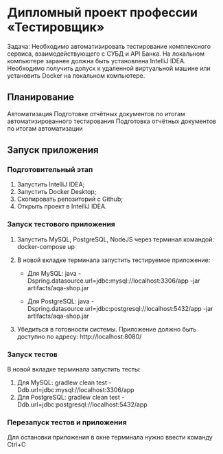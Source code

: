 # Дипломный проект профессии «Тестировщик»
Задача:
Необходимо автоматизировать тестирование комплексного сервиса, взаимодействующего с СУБД и API Банка. На локальном компьютере заранее должна быть установлена IntelliJ IDEA. Необходимо получить допуск к удаленной виртуальной машине или установить Docker на локальном компьютере.

## Планирование
Автоматизация
Подготовке отчётных документов по итогам автоматизированного тестирования
Подготовка отчётных документов по итогам автоматизации

## Запуск приложения
### Подготовительный этап
1. Запустить IntelliJ IDEA;
1. Запустить Docker Desktop;
1. Скопировать репозиторий с Github;
1. Открыть проект в IntelliJ IDEA.

### Запуск тестового приложения
1. Запустить MySQL, PostgreSQL, NodeJS через терминал командой:
    docker-compose up
    
1. В новой вкладке терминала запустить тестируемое приложение:
   * Для MySQL: java -Dspring.datasource.url=jdbc:mysql://localhost:3306/app -jar artifacts/aqa-shop.jar
   
   * Для PostgreSQL: java -Dspring.datasource.url=jdbc:postgresql://localhost:5432/app -jar artifacts/aqa-shop.jar
   
1. Убедиться в готовности системы. Приложение должно быть доступно по адресу:
http://localhost:8080/

### Запуск тестов
В новой вкладке терминала запустить тесты:
1. Для MySQL:  gradlew clean test -Ddb.url=jdbc:mysql://localhost:3306/app
1. Для PostgreSQL: gradlew clean test -Ddb.url=jdbc:postgresql://localhost:5432/app

### Перезапуск тестов и приложения
Для остановки приложения в окне терминала нужно ввести команду Ctrl+С
